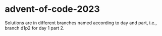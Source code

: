 # advent-of-code-2023

Solutions are in different branches named according to day and part, i.e., branch d1p2 for day 1 part 2.